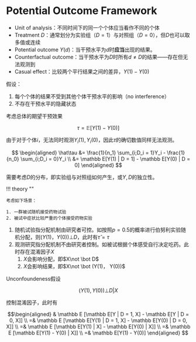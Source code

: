# Potential Outcome Framework

* Unit of analysis：不同时间下的同一个个体应当看作不同的个体
* Treatment $D$：通常划分为实验组（$D=1$）与对照组（$D=0$），但$D$也可以取多值或连续
* Potential outcome $Y(d)$：当干预水平为$d$时**应当**出现的结果。
* Counterfactual outcome：当干预水平为$D$时所有$d\not = D$的结果——存在但无法观测到
* Casual effect：比较两个平行结果之间的差异，$Y(1) - Y(0)$

假设：

1. 每个个体的结果不受到其他个体干预水平的影响（no interference）
2. 不存在干预水平的隐藏状态

考虑总体的期望干预效果

$$
\tau = \mathbb E[Y(1) - Y(0)]
$$

由于对于个体$i$，无法同时观测$Y_i(1), Y_i(0)$，因此$\tau$的确切数值同样无法观测。

$$
\begin{aligned}
    \hat\tau &= \frac{1}{n_1} \sum_{i;D_i = 1}Y_i - \frac{1}{n_0} \sum_{i;D_i = 0}Y_i \\
    &= \mathbb E[Y(1) | D = 1] - \mathbb E[Y(0) | D = 0]
\end{aligned}
$$

需要考虑$D$的分布，即实验组与对照组如何产生，或$Y, D$的独立性。

!!! theory ""

    考虑如下场景：

    1. 一群被试随机接受药物试验
    2. 被试中症状比较严重的个体接受药物实验

1. 随机试验指分配机制由研究者可控。如按照$p = 0.5$的概率进行伯努利实验随机分配，则$(Y(1)， Y(0))\bot D$，此时有$\hat\tau = \tau$
2. 观测研究指分配机制不由研究者控制。如被试根据个体感受自行决定吃药。此时存在混淆因子$X$
    1. $X$会影响分配，即$X\not \bot D$
    2. $X$会影响结果，即$X\not \bot (Y(1)， Y(0))$

Unconfoundeness假设

$$
(Y(1), Y(0)) \bot D|X
$$

控制混淆因子，此时有

$$\begin{aligned}
    & \mathbb E [\mathbb E[Y | D = 1, X] - \mathbb E[Y | D = 0, X]] \\
    =& \mathbb E [\mathbb E[Y(1) | D = 1, X] - \mathbb E[Y(0) | D = 0, X]] \\
    =& \mathbb E [\mathbb E[Y(1) | X] - \mathbb E[Y(0) | X]] \\
    =& \mathbb E [\mathbb E[Y(1) - Y(0) | X]] \\
    =& \mathbb E[Y(1) - Y(0)]
\end{aligned}
$$